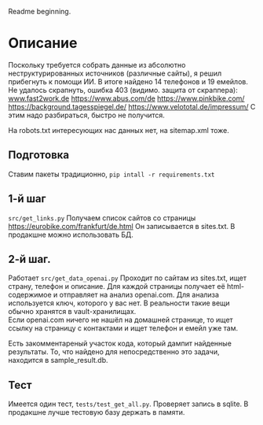 Readme beginning.

Описание
========
Поскольку требуется собрать данные из абсолютно неструктурированных источников 
(различные сайты), я решил прибегнуть к помощи ИИ. 
В итоге найдено 14 телефонов и 19 емейлов.
Не удалось скрапнуть, ошибка 403 (видимо. защита от скраппера):
www.fast2work.de  https://www.abus.com/de  https://www.pinkbike.com/  https://background.tagesspiegel.de/ https://www.velototal.de/impressum/
С этим надо разбираться, быстро не получится. 

На robots.txt интересующих нас данных нет, на sitemap.xml тоже. 

## Подготовка
Ставим пакеты традиционно, `pip intall -r requirements.txt`

## 1-й шаг
`src/get_links.py`
Получаем список сайтов со страницы https://eurobike.com/frankfurt/de.html
Он записывается в sites.txt. В продакшне можно использовать БД. 

## 2-й шаг. 
Работает `src/get_data_openai.py`
Проходит по сайтам из sites.txt, ищет страну, телефон и описание.
Для каждой страницы получает её html-содержимое и отправляет на анализ openai.com.
Для анализа используется ключ, которого у вас нет.
В реальности такие вещи обычно хранятся в vault-хранилищах.  
Если openai.com ничего не нашёл на домашней странице, 
то ищет ссылку на страницу с контактами и ищет телефон и емейл уже там.

Есть закомментареный участок кода, который дампит найденные результаты. 
То, что найдено для непосредственно это задачи, находится в sample_result.db.

## Тест
Имеется один тест, `tests/test_get_all.py`.
Проверяет запись в sqlite. В продакшне лучше тестовую базу держать в памяти. 


